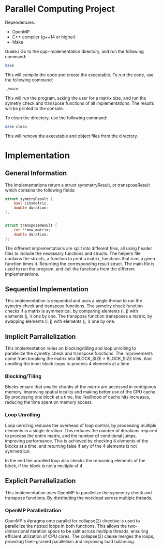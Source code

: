 # Parallel Computing Project

Dependencies:

- OpenMP
- C++ compiler (g++14 or higher)
- Make

Guide:\\
Go to the cpp-implementation directory, and run the following command:

```bash
make
```

This will compile the code and create the executable. To run the code, use the following command:

```bash
./main
```

This will run the program, asking the user for a matrix size, and run the symetry check and transpose functions of all implementations. The results will be printed to the console.

To clean the directory, use the following command:

```bash
make clean
```

This will remove the executable and object files from the directory.

# Implementation

## General Information

The implementations return a struct symmetryResult, or transposeResult which contains the following fields:

```cpp
struct symetryResult {
    bool isSymetric;
    double duration;
};

```

```cpp

struct transposeResult {
    int **new_matrix;
    double duration;
};
```

The different implementations are split into different files, all using header files to include the necessary functions and structs.
The helpers file contains the structs, a function to print a matrix, functions that runs a given function times it. Returning the corresponding result struct.
The main file is used to run the program, and call the functions from the different implementations.

## Sequential Implementation

This implementation is sequential and uses a single thread to run the symetry check and transpose functions.
The symetry check function checks if a matrix is symmetrical, by comparing elements (i, j) with elements (j, i) one by one.
The transpose function transposes a matrix, by swapping elements (i, j) with elements (j, i) one by one.

## Implicit Parrallelization

This implementation relies on blocking/tilling and loop unrolling to parallelize the symetry check and transpose functions.
The improvements come from breaking the matrix into BLOCK_SIZE × BLOCK_SIZE tiles. And unrolling the inner block loops to process 4 elements at a time.

### Blocking/Tiling

Blocks ensure that smaller chunks of the matrix are accessed in contiguous memory, improving spatial locality and making better use of the CPU cache. By processing one block at a time, the likelihood of cache hits increases, reducing the time spent on memory access.

### Loop Unrolling

Loop unrolling reduces the overhead of loop control, by processing multiple elements in a single iteration. This reduces the number of iterations required to process the entire matrix, and the number of conditional jumps, improving performance.
This is achieved by checking 4 elements of the blocks at a time, and returning false if any of the 4 elements is not symmetrical.

In the end the unrolled loop also checks the remaining elements of the block, if the block is not a multiple of 4.

## Explicit Parrallelization

This implementation uses OpenMP to parallelize the symmetry check and transpose functions. By distributing the workload across multiple threads.

### OpenMP Parallelization

OpenMP's
#pragma omp parallel for collapse(2)
directive is used to parallelize the nested loops in both functions. This allows the two-dimensional iteration space to be split across multiple threads, ensuring efficient utilization of CPU cores. The collapse(2) clause merges the loops, providing finer-grained parallelism and improving load balancing.

